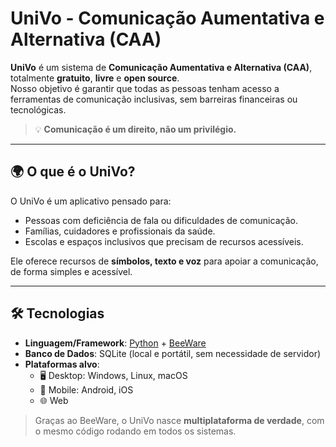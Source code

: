 # UniVo - Comunicação Aumentativa e Alternativa (CAA)

**UniVo** é um sistema de **Comunicação Aumentativa e Alternativa (CAA)**, totalmente **gratuito**, **livre** e **open source**.  
Nosso objetivo é garantir que todas as pessoas tenham acesso a ferramentas de comunicação inclusivas, sem barreiras financeiras ou tecnológicas.  

> 💡 **Comunicação é um direito, não um privilégio.**

---

## 🌍 O que é o UniVo?

O UniVo é um aplicativo pensado para:  
- Pessoas com deficiência de fala ou dificuldades de comunicação.  
- Famílias, cuidadores e profissionais da saúde.  
- Escolas e espaços inclusivos que precisam de recursos acessíveis.  

Ele oferece recursos de **símbolos, texto e voz** para apoiar a comunicação, de forma simples e acessível.  

---

## 🛠️ Tecnologias

- **Linguagem/Framework**: [Python](https://www.python.org/) + [BeeWare](https://beeware.org/)  
- **Banco de Dados**: SQLite (local e portátil, sem necessidade de servidor)  
- **Plataformas alvo**:  
  - 🖥️ Desktop: Windows, Linux, macOS  
  - 📱 Mobile: Android, iOS  
  - 🌐 Web  

> Graças ao BeeWare, o UniVo nasce **multiplataforma de verdade**, com o mesmo código rodando em todos os sistemas.
